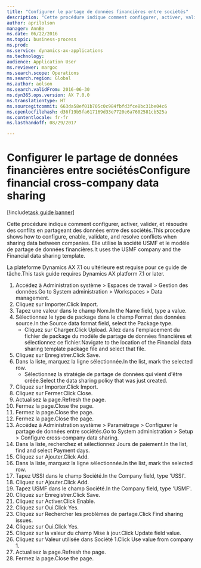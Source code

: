 ```yaml
--- 
title: "Configurer le partage de données financières entre sociétés"
description: "Cette procédure indique comment configurer, activer, valider, et résoudre des conflits en partageant des données entre des sociétés."
author: aprilolson
manager: AnnBe
ms.date: 06/22/2016
ms.topic: business-process
ms.prod: 
ms.service: dynamics-ax-applications
ms.technology: 
audience: Application User
ms.reviewer: margoc
ms.search.scope: Operations
ms.search.region: Global
ms.author: aolson
ms.search.validFrom: 2016-06-30
ms.dyn365.ops.version: AX 7.0.0
ms.translationtype: HT
ms.sourcegitcommit: 663da58ef01b705c0c984fbfd3fce8bc31be04c6
ms.openlocfilehash: d36f19b5fa617169d33e7720e6a7602581cb525a
ms.contentlocale: fr-fr
ms.lasthandoff: 08/29/2017

---
```

# <a name="configure-financial-cross-company-data-sharing"></a><span data-ttu-id="70b06-103">Configurer le partage de données financières entre sociétés</span><span class="sxs-lookup"><span data-stu-id="70b06-103">Configure financial cross-company data sharing</span></span>

[!include[task guide banner](../../includes/task-guide-banner.md)]

<span data-ttu-id="70b06-104">Cette procédure indique comment configurer, activer, valider, et résoudre des conflits en partageant des données entre des sociétés.</span><span class="sxs-lookup"><span data-stu-id="70b06-104">This procedure shows how to configure, enable, validate, and resolve conflicts when sharing data between companies.</span></span> <span data-ttu-id="70b06-105">Elle utilise la société USMF et le modèle de partage de données financières.</span><span class="sxs-lookup"><span data-stu-id="70b06-105">It uses the USMF company and the Financial data sharing template.</span></span>



<span data-ttu-id="70b06-106">La plateforme Dynamics AX 7.1 ou ultérieure est requise pour ce guide de tâche.</span><span class="sxs-lookup"><span data-stu-id="70b06-106">This task guide requires Dynamics AX platform 7.1 or later.</span></span>

1. <span data-ttu-id="70b06-107">Accédez à Administration système > Espaces de travail > Gestion des données.</span><span class="sxs-lookup"><span data-stu-id="70b06-107">Go to System administration > Workspaces > Data management.</span></span>
2. <span data-ttu-id="70b06-108">Cliquez sur Importer.</span><span class="sxs-lookup"><span data-stu-id="70b06-108">Click Import.</span></span>
3. <span data-ttu-id="70b06-109">Tapez une valeur dans le champ Nom.</span><span class="sxs-lookup"><span data-stu-id="70b06-109">In the Name field, type a value.</span></span>
4. <span data-ttu-id="70b06-110">Sélectionnez le type de package dans le champ Format des données source.</span><span class="sxs-lookup"><span data-stu-id="70b06-110">In the Source data format field, select the Package type.</span></span>
    * <span data-ttu-id="70b06-111">Cliquez sur Charger.</span><span class="sxs-lookup"><span data-stu-id="70b06-111">Click Upload.</span></span> <span data-ttu-id="70b06-112">Allez dans l'emplacement du fichier de package du modèle de partage de données financières et sélectionnez ce fichier.</span><span class="sxs-lookup"><span data-stu-id="70b06-112">Navigate to the location of the Financial data sharing template package file and select that file.</span></span>  
5. <span data-ttu-id="70b06-113">Cliquez sur Enregistrer.</span><span class="sxs-lookup"><span data-stu-id="70b06-113">Click Save.</span></span>
6. <span data-ttu-id="70b06-114">Dans la liste, marquez la ligne sélectionnée.</span><span class="sxs-lookup"><span data-stu-id="70b06-114">In the list, mark the selected row.</span></span>
    * <span data-ttu-id="70b06-115">Sélectionnez la stratégie de partage de données qui vient d'être créée.</span><span class="sxs-lookup"><span data-stu-id="70b06-115">Select the data sharing policy that was just created.</span></span>  
7. <span data-ttu-id="70b06-116">Cliquez sur Importer.</span><span class="sxs-lookup"><span data-stu-id="70b06-116">Click Import.</span></span>
8. <span data-ttu-id="70b06-117">Cliquez sur Fermer.</span><span class="sxs-lookup"><span data-stu-id="70b06-117">Click Close.</span></span>
9. <span data-ttu-id="70b06-118">Actualisez la page.</span><span class="sxs-lookup"><span data-stu-id="70b06-118">Refresh the page.</span></span>
10. <span data-ttu-id="70b06-119">Fermez la page.</span><span class="sxs-lookup"><span data-stu-id="70b06-119">Close the page.</span></span>
11. <span data-ttu-id="70b06-120">Fermez la page.</span><span class="sxs-lookup"><span data-stu-id="70b06-120">Close the page.</span></span>
12. <span data-ttu-id="70b06-121">Fermez la page.</span><span class="sxs-lookup"><span data-stu-id="70b06-121">Close the page.</span></span>
13. <span data-ttu-id="70b06-122">Accédez à Administration système > Paramétrage > Configurer le partage de données entre sociétés.</span><span class="sxs-lookup"><span data-stu-id="70b06-122">Go to System administration > Setup > Configure cross-company data sharing.</span></span>
14. <span data-ttu-id="70b06-123">Dans la liste, recherchez et sélectionnez Jours de paiement.</span><span class="sxs-lookup"><span data-stu-id="70b06-123">In the list, find and select Payment days.</span></span>
15. <span data-ttu-id="70b06-124">Cliquez sur Ajouter.</span><span class="sxs-lookup"><span data-stu-id="70b06-124">Click Add.</span></span>
16. <span data-ttu-id="70b06-125">Dans la liste, marquez la ligne sélectionnée.</span><span class="sxs-lookup"><span data-stu-id="70b06-125">In the list, mark the selected row.</span></span>
17. <span data-ttu-id="70b06-126">Tapez USSI dans le champ Société.</span><span class="sxs-lookup"><span data-stu-id="70b06-126">In the Company field, type 'USSI'.</span></span>
18. <span data-ttu-id="70b06-127">Cliquez sur Ajouter.</span><span class="sxs-lookup"><span data-stu-id="70b06-127">Click Add.</span></span>
19. <span data-ttu-id="70b06-128">Tapez USMF dans le champ Société.</span><span class="sxs-lookup"><span data-stu-id="70b06-128">In the Company field, type 'USMF'.</span></span>
20. <span data-ttu-id="70b06-129">Cliquez sur Enregistrer.</span><span class="sxs-lookup"><span data-stu-id="70b06-129">Click Save.</span></span>
21. <span data-ttu-id="70b06-130">Cliquez sur Activer.</span><span class="sxs-lookup"><span data-stu-id="70b06-130">Click Enable.</span></span>
22. <span data-ttu-id="70b06-131">Cliquez sur Oui.</span><span class="sxs-lookup"><span data-stu-id="70b06-131">Click Yes.</span></span>
23. <span data-ttu-id="70b06-132">Cliquez sur Rechercher les problèmes de partage.</span><span class="sxs-lookup"><span data-stu-id="70b06-132">Click Find sharing issues.</span></span>
24. <span data-ttu-id="70b06-133">Cliquez sur Oui.</span><span class="sxs-lookup"><span data-stu-id="70b06-133">Click Yes.</span></span>
25. <span data-ttu-id="70b06-134">Cliquez sur la valeur du champ Mise à jour.</span><span class="sxs-lookup"><span data-stu-id="70b06-134">Click Update field value.</span></span>
26. <span data-ttu-id="70b06-135">Cliquez sur Valeur utilisée dans Société 1.</span><span class="sxs-lookup"><span data-stu-id="70b06-135">Click Use value from company 1.</span></span>
27. <span data-ttu-id="70b06-136">Actualisez la page.</span><span class="sxs-lookup"><span data-stu-id="70b06-136">Refresh the page.</span></span>
28. <span data-ttu-id="70b06-137">Fermez la page.</span><span class="sxs-lookup"><span data-stu-id="70b06-137">Close the page.</span></span>


